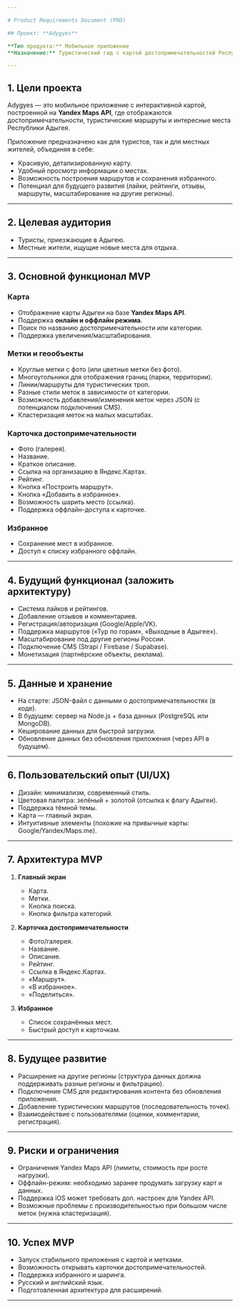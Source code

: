 ```yaml
---

# Product Requirements Document (PRD)

## Проект: **Adygyes**

**Тип продукта:** Мобильное приложение
**Назначение:** Туристический гид с картой достопримечательностей Республики Адыгея

---
```


## 1. Цели проекта

Adygyes — это мобильное приложение с интерактивной картой, построенной на **Yandex Maps API**, где отображаются достопримечательности, туристические маршруты и интересные места Республики Адыгея.

Приложение предназначено как для туристов, так и для местных жителей, объединяя в себе:

* Красивую, детализированную карту.
* Удобный просмотр информации о местах.
* Возможность построения маршрутов и сохранения избранного.
* Потенциал для будущего развития (лайки, рейтинги, отзывы, маршруты, масштабирование на другие регионы).

---

## 2. Целевая аудитория

* Туристы, приезжающие в Адыгею.
* Местные жители, ищущие новые места для отдыха.

---

## 3. Основной функционал MVP

### Карта

* Отображение карты Адыгеи на базе **Yandex Maps API**.
* Поддержка **онлайн и оффлайн режима**.
* Поиск по названию достопримечательности или категории.
* Поддержка увеличения/масштабирования.

### Метки и геообъекты

* Круглые метки с фото (или цветные метки без фото).
* Многоугольники для отображения границ (парки, территории).
* Линии/маршруты для туристических троп.
* Разные стили меток в зависимости от категории.
* Возможность добавления/изменения меток через JSON (с потенциалом подключения CMS).
* Кластеризация меток на малых масштабах.

### Карточка достопримечательности

* Фото (галерея).
* Название.
* Краткое описание.
* Ссылка на организацию в Яндекс.Картах.
* Рейтинг.
* Кнопка «Построить маршрут».
* Кнопка «Добавить в избранное».
* Возможность шарить место (ссылка).
* Поддержка оффлайн-доступа к карточке.

### Избранное

* Сохранение мест в избранное.
* Доступ к списку избранного оффлайн.

---

## 4. Будущий функционал (заложить архитектуру)

* Система лайков и рейтингов.
* Добавление отзывов и комментариев.
* Регистрация/авторизация (Google/Apple/VK).
* Поддержка маршрутов («Тур по горам», «Выходные в Адыгее»).
* Масштабирование под другие регионы России.
* Подключение CMS (Strapi / Firebase / Supabase).
* Монетизация (партнёрские объекты, реклама).

---

## 5. Данные и хранение

* На старте: JSON-файл с данными о достопримечательностях (в коде).
* В будущем: сервер на Node.js + база данных (PostgreSQL или MongoDB).
* Кеширование данных для быстрой загрузки.
* Обновление данных без обновления приложения (через API в будущем).

---

## 6. Пользовательский опыт (UI/UX)

* Дизайн: минимализм, современный стиль.
* Цветовая палитра: зелёный + золотой (отсылка к флагу Адыгеи).
* Поддержка тёмной темы.
* Карта — главный экран.
* Интуитивные элементы (похожие на привычные карты: Google/Yandex/Maps.me).

---

## 7. Архитектура MVP

1. **Главный экран**

   * Карта.
   * Метки.
   * Кнопка поиска.
   * Кнопка фильтра категорий.

2. **Карточка достопримечательности**

   * Фото/галерея.
   * Название.
   * Описание.
   * Рейтинг.
   * Ссылка в Яндекс.Картах.
   * «Маршрут».
   * «В избранное».
   * «Поделиться».

3. **Избранное**

   * Список сохранённых мест.
   * Быстрый доступ к карточкам.

---

## 8. Будущее развитие

* Расширение на другие регионы (структура данных должна поддерживать разные регионы и фильтрацию).
* Подключение CMS для редактирования контента без обновления приложения.
* Добавление туристических маршрутов (последовательность точек).
* Взаимодействие с пользователями (оценки, комментарии, регистрация).

---

## 9. Риски и ограничения

* Ограничения Yandex Maps API (лимиты, стоимость при росте нагрузки).
* Оффлайн-режим: необходимо заранее продумать загрузку карт и данных.
* Поддержка iOS может требовать доп. настроек для Yandex API.
* Возможные проблемы с производительностью при большом числе меток (нужна кластеризация).

---

## 10. Успех MVP

* Запуск стабильного приложения с картой и метками.
* Возможность открывать карточки достопримечательностей.
* Поддержка избранного и шаринга.
* Русский и английский язык.
* Подготовленная архитектура для расширений.

---